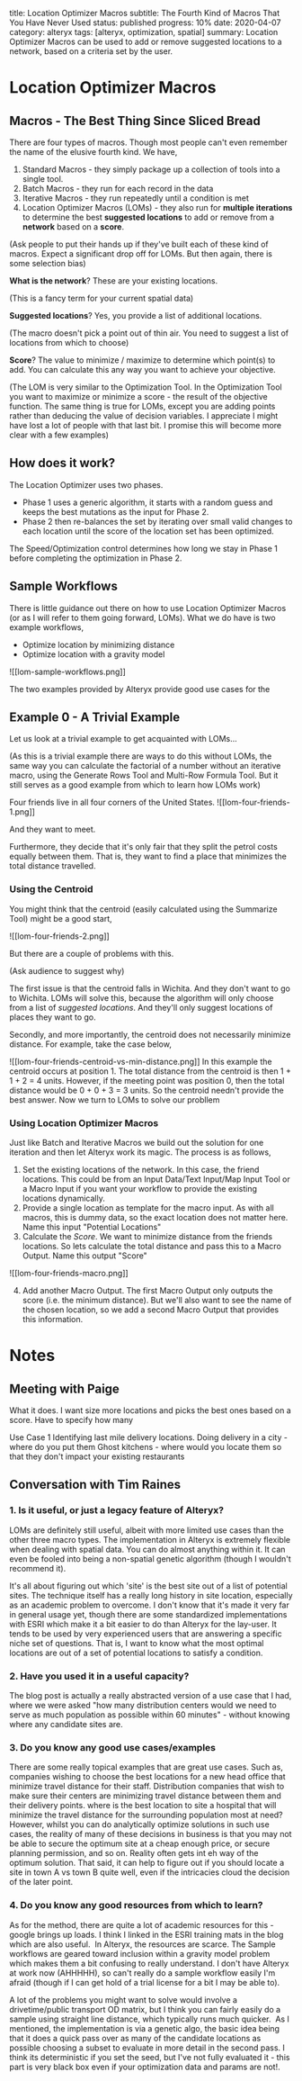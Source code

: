title: Location Optimizer Macros
subtitle: The Fourth Kind of Macros That You Have Never Used
status: published
progress: 10%
date: 2020-04-07
category: alteryx
tags: [alteryx, optimization, spatial]
summary: Location Optimizer Macros can be used to add or remove suggested locations to a network, based on a criteria set by the user.


# Location Optimizer Macros
## Macros - The Best Thing Since Sliced Bread
There are four types of macros. Though most people can't even remember the name of the elusive fourth kind. We have,
1. Standard Macros - they simply package up a collection of tools into a single tool.
2. Batch Macros - they run for each record in the data
3. Iterative Macros - they run repeatedly until a condition is met
4. Location Optimizer Macros (LOMs) - they also run for **multiple iterations** to determine the best **suggested locations** to add or remove from a **network** based on a **score**.

(Ask people to put their hands up if they've built each of these kind of macros. Expect a significant drop off for LOMs. But then again, there is some selection bias)

**What is the network**? These are your existing locations.

(This is a fancy term for your current spatial data)

**Suggested locations**? Yes, you provide a list of additional locations.

(The macro doesn't pick a point out of thin air. You need to suggest a list of locations from which to choose)

**Score**? The value to minimize / maximize to determine which point(s) to add. You can calculate this any way you want to achieve your objective.

(The LOM is very similar to the Optimization Tool. In the Optimization Tool you want to maximize or minimize a score - the result of the objective function. The same thing is true for LOMs, except you are adding points rather than deducing the value of decision variables. I appreciate I might have lost a lot of people with that last bit. I promise this will become more clear with a few examples)


## How does it work?
The Location Optimizer uses two phases.    
* Phase 1 uses a generic algorithm, it starts with a random guess and keeps the best mutations as the input for Phase 2. 
* Phase 2 then re-balances the set by iterating over small valid changes to each location until the score of the location set has been optimized.  
  
The Speed/Optimization control determines how long we stay in Phase 1 before completing the optimization in Phase 2.


## Sample Workflows
There is little guidance out there on how to use Location Optimizer Macros (or as I will refer to them going forward, LOMs). What we do have is two example workflows,
* Optimize location by minimizing distance
* Optimize location with a gravity model

![[lom-sample-workflows.png]]

The two examples provided by Alteryx provide good use cases for the 

## Example 0 - A Trivial Example
Let us look at a trivial example to get acquainted with LOMs...

(As this is a trivial example there are ways to do this without LOMs, the same way you can calculate the factorial of a number without an iterative macro, using the Generate Rows Tool and Multi-Row Formula Tool. But it still serves as a good example from which to learn how LOMs work)

Four friends live in all four corners of the United States. 
![[lom-four-friends-1.png]]

And they want to meet.

Furthermore, they decide that it's only fair that they split the petrol costs equally between them. That is, they want to find a place that minimizes the total distance travelled.

### Using the Centroid

You might think that the centroid (easily calculated using the Summarize Tool) might be a good start,

![[lom-four-friends-2.png]]

But there are a couple of problems with this.

(Ask audience to suggest why)

The first issue is that the centroid falls in Wichita. And they don't want to go to Wichita. LOMs will solve this, because the algorithm will only choose from a list of *suggested locations*. And they'll only suggest locations of places they want to go.

Secondly, and more importantly, the centroid does not necessarily minimize distance. For example, take the case below,

![[lom-four-friends-centroid-vs-min-distance.png]]
In this example the centroid occurs at position 1. The total distance from the centroid is then 1 + 1 + 2 = 4 units.
However, if the meeting point was position 0, then the total distance would be 0 + 0 + 3 = 3 units.
So the centroid needn't provide the best answer. Now we turn to LOMs to solve our probllem

### Using Location Optimizer Macros
Just like Batch and Iterative Macros we build out the solution for one iteration and then let Alteryx work its magic. The process is as follows,
1. Set the existing locations of the network. In this case, the friend locations. This could be from an Input Data/Text Input/Map Input Tool or a Macro Input if you want your workflow to provide the existing locations dynamically.
2. Provide a single location as template for the macro input. As with all macros, this is dummy data, so the exact location does not matter here. Name this input "Potential Locations"
3. Calculate the *Score*. We want to minimize distance from the friends locations. So lets calculate the total distance and pass this to a Macro Output. Name this output "Score"


![[lom-four-friends-macro.png]]

4. Add another Macro Output. The first Macro Output only outputs the score (i.e. the minimum distance). But we'll also want to see the name of the chosen location, so we add a second Macro Output that provides this information.


# Notes

## Meeting with Paige
What it does.
I want size more locations and picks the best ones based on a score. Have to specify how many

Use Case 1
Identifying last mile delivery locations. Doing delivery in a city - where do you put them
Ghost kitchens - where would you locate them so that they don't impact your existing restaurants

## Conversation with Tim Raines
### 1. Is it useful, or just a legacy feature of Alteryx?
LOMs are definitely still useful, albeit with more limited use cases than the other three macro types. The implementation in Alteryx is extremely flexible when dealing with spatial data. You can do almost anything within it. It can even be fooled into being a non-spatial genetic algorithm (though I wouldn't recommend it).

It's all about figuring out which 'site' is the best site out of a list of potential sites. The technique itself has a really long history in site location, especially as an academic problem to overcome. I don't know that it's made it very far in general usage yet, though there are some standardized implementations with ESRI which make it a bit easier to do than Alteryx for the lay-user. It tends to be used by very experienced users that are answering a specific niche set of questions. That is, I want to know what the most optimal locations are out of a set of potential locations to satisfy a condition.

### 2. Have you used it in a useful capacity?
The blog post is actually a really abstracted version of a use case that I had, where we were asked "how many distribution centers would we need to serve as much population as possible within 60 minutes" - without knowing where any candidate sites are.

### 3. Do you know any good use cases/examples
There are some really topical examples that are great use cases. Such as, companies wishing to choose the best locations for a new head office that minimize travel distance for their staff. Distribution companies that wish to make sure their centers are minimizing travel distance between them and their delivery points. where is the best location to site a hospital that will minimize the travel distance for the surrounding population most at need?
However, whilst you can do analytically optimize solutions in such use cases, the reality of many of these decisions in business is that you may not be able to secure the optimum site at a cheap enough price, or secure planning permission, and so on. Reality often gets int eh way of the optimum solution. That said, it can help to figure out if you should locate a site in town A vs town B quite well, even if the intricacies cloud the decision of the later point.

### 4. Do you know any good resources from which to learn?
As for the method, there are quite a lot of academic resources for this - google brings up loads. I think I linked in the ESRI training mats in the blog which are also useful.  In Alteryx, the resources are scarce. The Sample workflows are geared toward inclusion within a gravity model problem which makes them a bit confusing to really understand. I don't have Alteryx at work now (AHHHHH), so can't really do a sample workflow easily I'm afraid (though if I can get hold of a trial license for a bit I may be able to).  

A lot of the problems you might want to solve would involve a drivetime/public transport OD matrix, but I think you can fairly easily do a sample using straight line distance, which typically runs much quicker.  As I mentioned, the implementation is via a genetic algo, the basic idea being that it does a quick pass over as many of the candidate locations as possible choosing a subset to evaluate in more detail in the second pass. I think its deterministic if you set the seed, but I've not fully evaluated it - this part is very black box even if your optimization data and params are not!.

